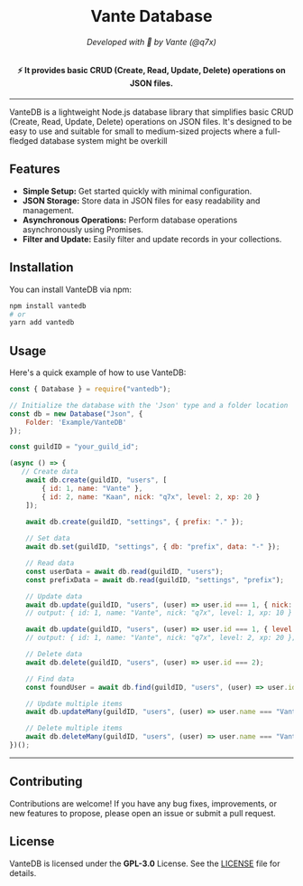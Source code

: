 <br/>
<h1 align="center">Vante Database</h1>
<h6 align="center">Developed with 💙 by Vante (@q7x)</h6>
<h4 align="center">⚡ It provides basic CRUD (Create, Read, Update, Delete) operations on JSON files.</h6>

---

VanteDB is a lightweight Node.js database library that simplifies basic CRUD (Create, Read, Update, Delete) operations on JSON files. It's designed to be easy to use and suitable for small to medium-sized projects where a full-fledged database system might be overkill

## Features

* **Simple Setup:** Get started quickly with minimal configuration.
* **JSON Storage:** Store data in JSON files for easy readability and management.
* **Asynchronous Operations:** Perform database operations asynchronously using Promises.
* **Filter and Update:** Easily filter and update records in your collections.

## Installation

You can install VanteDB via npm:
```bash
npm install vantedb
# or
yarn add vantedb
```

## Usage

Here's a quick example of how to use VanteDB:
```js
const { Database } = require("vantedb");

// Initialize the database with the 'Json' type and a folder location
const db = new Database("Json", {
    Folder: 'Example/VanteDB'
});

const guildID = "your_guild_id";

(async () => {
   // Create data
    await db.create(guildID, "users", [
        { id: 1, name: "Vante" },
        { id: 2, name: "Kaan", nick: "q7x", level: 2, xp: 20 }
    ]);
    
    await db.create(guildID, "settings", { prefix: "." });

    // Set data
    await db.set(guildID, "settings", { db: "prefix", data: "-" });

    // Read data
    const userData = await db.read(guildID, "users");
    const prefixData = await db.read(guildID, "settings", "prefix");

    // Update data
    await db.update(guildID, "users", (user) => user.id === 1, { nick: "q7x", level: 1, xp: 10 }, { apply: false });
    // output: { id: 1, name: "Vante", nick: "q7x", level: 1, xp: 10 }

    await db.update(guildID, "users", (user) => user.id === 1, { level: 1, xp: 10 }, { apply: true });
    // output: { id: 1, name: "Vante", nick: "q7x", level: 2, xp: 20 };

    // Delete data
    await db.delete(guildID, "users", (user) => user.id === 2);

    // Find data 
    const foundUser = await db.find(guildID, "users", (user) => user.id === 1);

    // Update multiple items
    await db.updateMany(guildID, "users", (user) => user.name === "Vante", { level: 1, xp: 10 }, { apply: false });

    // Delete multiple items
    await db.deleteMany(guildID, "users", (user) => user.name === "Vante");
})();
```

---

## Contributing

Contributions are welcome! If you have any bug fixes, improvements, or new features to propose, please open an issue or submit a pull request.


## License

VanteDB is licensed under the **GPL-3.0** License. See the [LICENSE](https://github.com/vante-dev/vantedb/blob/main/LICENSE) file for details.
